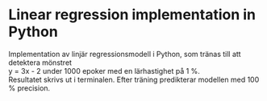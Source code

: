 # Linear regression implementation in Python

Implementation av linjär regressionsmodell i Python, som tränas till att detektera mönstret  
y = 3x - 2 under 1000 epoker med en lärhastighet på 1 %.  
Resultatet skrivs ut i terminalen. Efter träning predikterar modellen med 100 % precision.